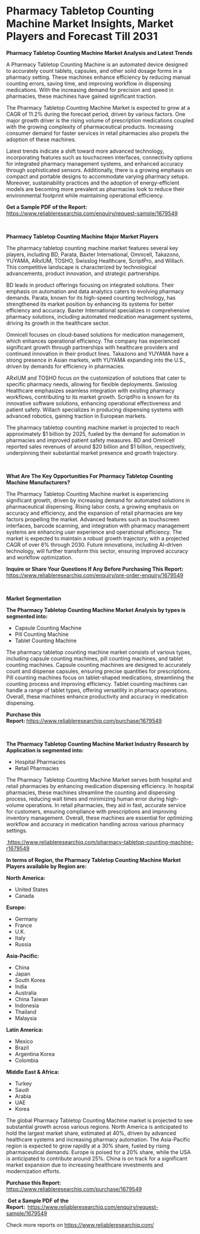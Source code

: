 <p><h1>Pharmacy Tabletop Counting Machine Market Insights, Market Players and Forecast Till 2031</h1></p><p><strong>Pharmacy Tabletop Counting Machine Market Analysis and Latest Trends</strong></p>
<p><p>A Pharmacy Tabletop Counting Machine is an automated device designed to accurately count tablets, capsules, and other solid dosage forms in a pharmacy setting. These machines enhance efficiency by reducing manual counting errors, saving time, and improving workflow in dispensing medications. With the increasing demand for precision and speed in pharmacies, these machines have gained significant traction.</p><p>The Pharmacy Tabletop Counting Machine Market is expected to grow at a CAGR of 11.2% during the forecast period, driven by various factors. One major growth driver is the rising volume of prescription medications coupled with the growing complexity of pharmaceutical products. Increasing consumer demand for faster services in retail pharmacies also propels the adoption of these machines.</p><p>Latest trends indicate a shift toward more advanced technology, incorporating features such as touchscreen interfaces, connectivity options for integrated pharmacy management systems, and enhanced accuracy through sophisticated sensors. Additionally, there is a growing emphasis on compact and portable designs to accommodate varying pharmacy setups. Moreover, sustainability practices and the adoption of energy-efficient models are becoming more prevalent as pharmacies look to reduce their environmental footprint while maintaining operational efficiency.</p></p>
<p><strong>Get a Sample PDF of the Report:&nbsp;</strong> <a href="https://www.reliableresearchiq.com/enquiry/request-sample/1679549?utm_campaign=1834&utm_medium=2&utm_source=Github&utm_content=ia&utm_term=28122024&utm_id=pharmacy-tabletop-counting-machine">https://www.reliableresearchiq.com/enquiry/request-sample/1679549</a></p>
<p>&nbsp;</p>
<p><strong>Pharmacy Tabletop Counting Machine Major Market Players</strong></p>
<p><p>The pharmacy tabletop counting machine market features several key players, including BD, Parata, Baxter International, Omnicell, Takazono, YUYAMA, ARxIUM, TOSHO, Swisslog Healthcare, ScriptPro, and Willach. This competitive landscape is characterized by technological advancements, product innovation, and strategic partnerships.</p><p>BD leads in product offerings focusing on integrated solutions. Their emphasis on automation and data analytics caters to evolving pharmacy demands. Parata, known for its high-speed counting technology, has strengthened its market position by enhancing its systems for better efficiency and accuracy. Baxter International specializes in comprehensive pharmacy solutions, including automated medication management systems, driving its growth in the healthcare sector.</p><p>Omnicell focuses on cloud-based solutions for medication management, which enhances operational efficiency. The company has experienced significant growth through partnerships with healthcare providers and continued innovation in their product lines. Takazono and YUYAMA have a strong presence in Asian markets, with YUYAMA expanding into the U.S., driven by demands for efficiency in pharmacies.</p><p>ARxIUM and TOSHO focus on the customization of solutions that cater to specific pharmacy needs, allowing for flexible deployments. Swisslog Healthcare emphasizes seamless integration with existing pharmacy workflows, contributing to its market growth. ScriptPro is known for its innovative software solutions, enhancing operational effectiveness and patient safety. Willach specializes in producing dispensing systems with advanced robotics, gaining traction in European markets.</p><p>The pharmacy tabletop counting machine market is projected to reach approximately $1 billion by 2025, fueled by the demand for automation in pharmacies and improved patient safety measures. BD and Omnicell reported sales revenues of around $20 billion and $1 billion, respectively, underpinning their substantial market presence and growth trajectory.</p></p>
<p>&nbsp;</p>
<p><strong>What Are The Key Opportunities For Pharmacy Tabletop Counting Machine Manufacturers?</strong></p>
<p><p>The Pharmacy Tabletop Counting Machine market is experiencing significant growth, driven by increasing demand for automated solutions in pharmaceutical dispensing. Rising labor costs, a growing emphasis on accuracy and efficiency, and the expansion of retail pharmacies are key factors propelling the market. Advanced features such as touchscreen interfaces, barcode scanning, and integration with pharmacy management systems are enhancing user experience and operational efficiency. The market is expected to maintain a robust growth trajectory, with a projected CAGR of over 6% through 2030. Future innovations, including AI-driven technology, will further transform this sector, ensuring improved accuracy and workflow optimization.</p></p>
<p><strong>Inquire or Share Your Questions If Any Before Purchasing This Report:</strong> <a href="https://www.reliableresearchiq.com/enquiry/pre-order-enquiry/1679549?utm_campaign=1834&utm_medium=2&utm_source=Github&utm_content=ia&utm_term=28122024&utm_id=pharmacy-tabletop-counting-machine">https://www.reliableresearchiq.com/enquiry/pre-order-enquiry/1679549</a></p>
<p>&nbsp;</p>
<p><strong>Market Segmentation</strong></p>
<p><strong>The Pharmacy Tabletop Counting Machine Market Analysis by types is segmented into:</strong></p>
<p><ul><li>Capsule Counting Machine</li><li>Pill Counting Machine</li><li>Tablet Counting Machine</li></ul></p>
<p><p>The pharmacy tabletop counting machine market consists of various types, including capsule counting machines, pill counting machines, and tablet counting machines. Capsule counting machines are designed to accurately count and dispense capsules, ensuring precise quantities for prescriptions. Pill counting machines focus on tablet-shaped medications, streamlining the counting process and improving efficiency. Tablet counting machines can handle a range of tablet types, offering versatility in pharmacy operations. Overall, these machines enhance productivity and accuracy in medication dispensing.</p></p>
<p><strong>Purchase this Report:&nbsp;</strong><a href="https://www.reliableresearchiq.com/purchase/1679549?utm_campaign=1834&utm_medium=2&utm_source=Github&utm_content=ia&utm_term=28122024&utm_id=pharmacy-tabletop-counting-machine">https://www.reliableresearchiq.com/purchase/1679549</a></p>
<p>&nbsp;</p>
<p><strong>The Pharmacy Tabletop Counting Machine Market Industry Research by Application is segmented into:</strong></p>
<p><ul><li>Hospital Pharmacies</li><li>Retail Pharmacies</li></ul></p>
<p><p>The Pharmacy Tabletop Counting Machine Market serves both hospital and retail pharmacies by enhancing medication dispensing efficiency. In hospital pharmacies, these machines streamline the counting and dispensing process, reducing wait times and minimizing human error during high-volume operations. In retail pharmacies, they aid in fast, accurate service for customers, ensuring compliance with prescriptions and improving inventory management. Overall, these machines are essential for optimizing workflow and accuracy in medication handling across various pharmacy settings.</p></p>
<p><a href="https://www.reliableresearchiq.com/pharmacy-tabletop-counting-machine-r1679549?utm_campaign=1834&utm_medium=2&utm_source=Github&utm_content=ia&utm_term=28122024&utm_id=pharmacy-tabletop-counting-machine">&nbsp;https://www.reliableresearchiq.com/pharmacy-tabletop-counting-machine-r1679549</a></p>
<p><strong>In terms of Region, the Pharmacy Tabletop Counting Machine Market Players available by Region are:</strong></p>
<p>
    <p> <strong> North America: </strong>
        <ul>
            <li>United States</li>
            <li>Canada</li>
        </ul>
        </p> 
    <p> <strong> Europe: </strong>
        <ul>
            <li>Germany</li>
            <li>France</li>
            <li>U.K.</li>
            <li>Italy</li>
            <li>Russia</li>
        </ul>
        </p> 
    <p> <strong> Asia-Pacific: </strong>
        <ul>
            <li>China</li>
            <li>Japan</li>
            <li>South Korea</li>
            <li>India</li>
            <li>Australia</li>
            <li>China Taiwan</li>
            <li>Indonesia</li>
            <li>Thailand</li>
            <li>Malaysia</li>
        </ul>
        </p> 
    <p> <strong> Latin America: </strong>
        <ul>
            <li>Mexico</li>
            <li>Brazil</li>
            <li>Argentina Korea</li>
            <li>Colombia</li>
        </ul>
        </p> 
    <p> <strong> Middle East & Africa: </strong>
        <ul>
            <li>Turkey</li>
            <li>Saudi</li>
            <li>Arabia</li>
            <li>UAE</li>
            <li>Korea</li>
        </ul>
    </p>
    </p>
<p><p>The global Pharmacy Tabletop Counting Machine market is projected to see substantial growth across various regions. North America is anticipated to hold the largest market share, estimated at 40%, driven by advanced healthcare systems and increasing pharmacy automation. The Asia-Pacific region is expected to grow rapidly at a 30% share, fueled by rising pharmaceutical demands. Europe is poised for a 20% share, while the USA is anticipated to contribute around 25%. China is on track for a significant market expansion due to increasing healthcare investments and modernization efforts.</p></p>
<p><strong>Purchase this Report: </strong><a href="https://www.reliableresearchiq.com/purchase/1679549?utm_campaign=1834&utm_medium=2&utm_source=Github&utm_content=ia&utm_term=28122024&utm_id=pharmacy-tabletop-counting-machine">https://www.reliableresearchiq.com/purchase/1679549</a></p>
<p>&nbsp;<strong>Get a Sample PDF of the Report:&nbsp;&nbsp;</strong><a href="https://www.reliableresearchiq.com/enquiry/request-sample/1679549?utm_campaign=1834&utm_medium=2&utm_source=Github&utm_content=ia&utm_term=28122024&utm_id=pharmacy-tabletop-counting-machine">https://www.reliableresearchiq.com/enquiry/request-sample/1679549</a></p>
<p><strong></strong></p>
<p>Check more reports on <a href="https://www.reliableresearchiq.com/?utm_campaign=1834&utm_medium=2&utm_source=Github&utm_content=ia&utm_term=28122024&utm_id=pharmacy-tabletop-counting-machine">https://www.reliableresearchiq.com/</a></p>